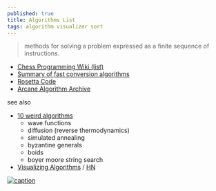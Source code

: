 ```yaml
---
published: true
title: Algorithms List
tags: algorithm visualizer sort
---
```

> methods for solving a problem expressed as a finite sequence of instructions. 

- [Chess Programming Wiki (list)](https://www.chessprogramming.org/Algorithms)
- [Summary of fast conversion algorithms](https://johnnylee-sde.github.io/Summary-of-fast-conversion-algorithms/)
- [Rosetta Code](https://rosettacode.org/wiki/Rosetta_Code)
- [	Arcane Algorithm Archive](https://news.ycombinator.com/item?id=29138991)

see also
- [10 weird algorithms](https://www.youtube.com/watch?v=SmyPTnlqhlk)
	- wave functions
    - diffusion (reverse thermodynamics)
    - simulated annealing
    - byzantine generals
    - boids
    - boyer moore string search
- [Visualizing Algorithms](https://bost.ocks.org/mike/algorithms/) / [HN](https://news.ycombinator.com/item?id=31943531)

[![caption](https://corte.si/posts/code/visualisingsorting/heap.png)](https://corte.si/posts/code/visualisingsorting/)

